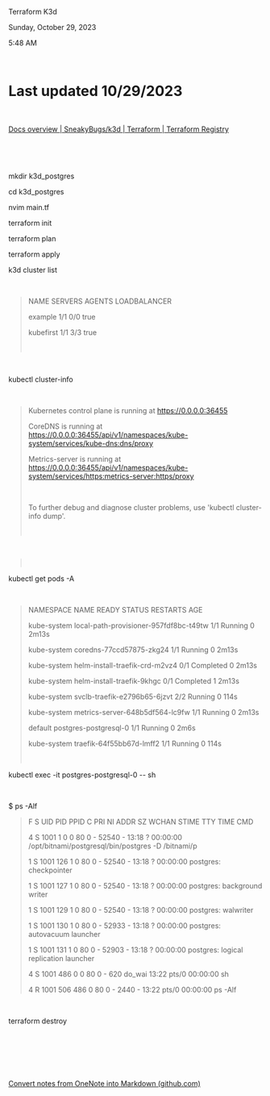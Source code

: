 Terraform K3d

Sunday, October 29, 2023

5:48 AM

 

# Last updated 10/29/2023 

 

[Docs overview | SneakyBugs/k3d | Terraform | Terraform Registry](https://registry.terraform.io/providers/SneakyBugs/k3d/latest/docs)

 

 

mkdir k3d\_postgres

cd k3d\_postgres

nvim main.tf

terraform init

terraform plan

terraform apply

k3d cluster list

 

> NAME SERVERS AGENTS LOADBALANCER
>
> example 1/1 0/0 true
>
> kubefirst 1/1 3/3 true
>
>  

 

kubectl cluster-info

 

> Kubernetes control plane is running at <https://0.0.0.0:36455>
>
> CoreDNS is running at <https://0.0.0.0:36455/api/v1/namespaces/kube-system/services/kube-dns:dns/proxy>
>
> Metrics-server is running at <https://0.0.0.0:36455/api/v1/namespaces/kube-system/services/https:metrics-server:https/proxy>
>
>  
>
> To further debug and diagnose cluster problems, use 'kubectl cluster-info dump'.
>
>  

 

>  

kubectl get pods -A

 

> NAMESPACE NAME READY STATUS RESTARTS AGE
>
> kube-system local-path-provisioner-957fdf8bc-t49tw 1/1 Running 0 2m13s
>
> kube-system coredns-77ccd57875-zkg24 1/1 Running 0 2m13s
>
> kube-system helm-install-traefik-crd-m2vz4 0/1 Completed 0 2m13s
>
> kube-system helm-install-traefik-9khgc 0/1 Completed 1 2m13s
>
> kube-system svclb-traefik-e2796b65-6jzvt 2/2 Running 0 114s
>
> kube-system metrics-server-648b5df564-lc9fw 1/1 Running 0 2m13s
>
> default postgres-postgresql-0 1/1 Running 0 2m6s
>
> kube-system traefik-64f55bb67d-lmff2 1/1 Running 0 114s
>
>  

kubectl exec -it postgres-postgresql-0 -- sh

 

$ ps -Alf

> F S UID PID PPID C PRI NI ADDR SZ WCHAN STIME TTY TIME CMD
>
> 4 S 1001 1 0 0 80 0 - 52540 - 13:18 ? 00:00:00 /opt/bitnami/postgresql/bin/postgres -D /bitnami/p
>
> 1 S 1001 126 1 0 80 0 - 52540 - 13:18 ? 00:00:00 postgres: checkpointer
>
> 1 S 1001 127 1 0 80 0 - 52540 - 13:18 ? 00:00:00 postgres: background writer
>
> 1 S 1001 129 1 0 80 0 - 52540 - 13:18 ? 00:00:00 postgres: walwriter
>
> 1 S 1001 130 1 0 80 0 - 52933 - 13:18 ? 00:00:00 postgres: autovacuum launcher
>
> 1 S 1001 131 1 0 80 0 - 52903 - 13:18 ? 00:00:00 postgres: logical replication launcher
>
> 4 S 1001 486 0 0 80 0 - 620 do\_wai 13:22 pts/0 00:00:00 sh
>
> 4 R 1001 506 486 0 80 0 - 2440 - 13:22 pts/0 00:00:00 ps -Alf

 

terraform destroy

 

 

 

[Convert notes from OneNote into Markdown (github.com)](https://gist.github.com/heardk/ded40b72056cee33abb18f3724e0a580)
